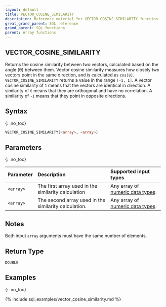 ```yaml
---
layout: default
title: VECTOR_COSINE_SIMILARITY
description: Reference material for VECTOR_COSINE_SIMILARITY function
great_grand_parent: SQL reference
grand_parent: SQL functions
parent: Array functions
---
```


## VECTOR_COSINE_SIMILARITY

Returns the cosine similarity between two vectors, calculated based on the angle (θ) between them. Vector cosine similarity measures how closely two vectors point in the same direction, and is calculated as `cos(θ)`. `VECTOR_COSINE_SIMILARITY` returns a value in the range `[-1, 1]`. A vector cosine similarity of `1` means that the vectors are identical in direction. A similarity of `0` means that they are orthogonal and have no correlation. A similarity of `-1` means that they point in opposite directions.

## Syntax
{: .no_toc}

```sql
VECTOR_COSINE_SIMILARITY(<array>, <array>)
```
## Parameters 
{: .no_toc}

| Parameter | Description                                              | Supported input types      |
|:----------|:---------------------------------------------------------|:---------------------------|
| `<array>` | The first array used in the similarity calculation  | Any array of [numeric data types](https://docs.firebolt.io/sql_reference/data-types.html#numeric). |
| `<array>` | The second array used in the similarity calculation. | Any array of [numeric data types](https://docs.firebolt.io/sql_reference/data-types.html#numeric). |

## Notes
Both input `array` arguments must have the same number of elements.

## Return Type
`DOUBLE`

## Examples
{: .no_toc}

{% include sql_examples/vector_cosine_similarity.md %}
